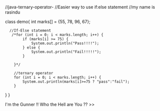 //java-ternary-operator-
//Easier way to use if:else statement
//my name is rasindu


class demo{
   int marks[] = {55, 78, 96, 67};
      
      //If-Else statement
       /*for (int i = 0; i < marks.length; i++) {
            if (marks[i] >= 75) {
                System.out.println("Pass!!!!");
            } else {
                System.out.println("Fail!!!!!");
            }

        }*/

        //ternary operator
        for (int i = 0; i < marks.length; i++) {
            System.out.println(marks[i]>=75 ? "pass":"fail");      
        }

}
}

I'm the Gunner !! Who the Hell are You ?? >>
